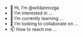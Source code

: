 - 👋 Hi, I’m @wildannvzga
- 👀 I’m interested in ...
- 🌱 I’m currently learning ...
- 💞️ I’m looking to collaborate on ...
- 📫 How to reach me ...

<!---
wildannvzga/wildannvzga is a ✨ special ✨ repository because its `README.md` (this file) appears on your GitHub profile.
You can click the Preview link to take a look at your changes.
--->
